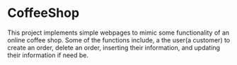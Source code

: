 # CoffeeShop

This project implements simple webpages to mimic some functionality of an online coffee shop.
Some of the functions include, a the user(a customer) to create an order, delete an order, inserting their information, and updating their information if need be.
 
